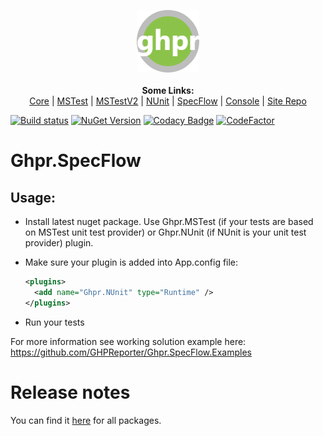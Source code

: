 <p align="center">
  <a href="https://ghpreporter.github.io/"><img src="https://github.com/GHPReporter/GHPReporter.github.io/blob/master/img/logo-small.png?raw=true" alt="Project icon"></a>
  <br><br>
  <b>Some Links:</b><br>
  <a href="https://github.com/GHPReporter/Ghpr.Core">Core</a> |
  <a href="https://github.com/GHPReporter/Ghpr.MSTest">MSTest</a> |
  <a href="https://github.com/GHPReporter/Ghpr.MSTestV2">MSTestV2</a> |
  <a href="https://github.com/GHPReporter/Ghpr.NUnit">NUnit</a> |
  <a href="https://github.com/GHPReporter/Ghpr.SpecFlow">SpecFlow</a> |
  <a href="https://github.com/GHPReporter/Ghpr.Console">Console</a> |
  <a href="https://github.com/GHPReporter/GHPReporter.github.io/">Site Repo</a>
</p>

[![Build status](https://ci.appveyor.com/api/projects/status/jtmugpb1axnpc97g?svg=true)](https://ci.appveyor.com/project/elv1s42/ghpr-specflow)
[![NuGet Version](https://img.shields.io/nuget/v/Ghpr.SpecFlowPlugin.svg)](https://www.nuget.org/packages/Ghpr.SpecFlowPlugin)
[![Codacy Badge](https://api.codacy.com/project/badge/Grade/a8d1af01424c4010b307bbb7257ff79f)](https://www.codacy.com/app/42_/Ghpr.SpecFlow?utm_source=github.com&amp;utm_medium=referral&amp;utm_content=GHPReporter/Ghpr.SpecFlow&amp;utm_campaign=Badge_Grade)
[![CodeFactor](https://www.codefactor.io/repository/github/ghpreporter/ghpr.specflow/badge)](https://www.codefactor.io/repository/github/ghpreporter/ghpr.specflow)

# Ghpr.SpecFlow

## Usage:

 - Install latest nuget package. Use Ghpr.MSTest (if your tests are based on MSTest unit test provider) or Ghpr.NUnit (if NUnit is your unit test provider) plugin.
 - Make sure your plugin is added into App.config file:

    ```xml
    <plugins>
      <add name="Ghpr.NUnit" type="Runtime" />
    </plugins>
    ```
    
 - Run your tests
 
For more information see working solution example here: https://github.com/GHPReporter/Ghpr.SpecFlow.Examples

# Release notes

You can find it [here](https://github.com/GHPReporter/Ghpr.Core/blob/master/RELEASE_NOTES.md) for all packages.
